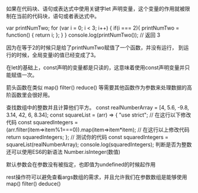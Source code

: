 
如果在代码块、语句或表达式中使用关键字let 声明变量，这个变量的作用就被限制在当前的代码块，语句或者表达式中。

var printNumTwo;
for (var i = 0; i < 3; i++) {
  if(i === 2){
    printNumTwo = function() {
      return i;
    };
  }
}
console.log(printNumTwo());
// 返回 3

因为在等于2的时候只是给了printNumTwo赋值了一个函数，并没有运行，
到运行的时候，全局变量i的值已经变成了3。
 
在let的基础上，const声明的变量都是只读的，这意味着使用const声明变量并只能赋值一次。

箭头函数在类似 map()  filter() reduce() 等需要其他函数作为参数来处理数据的高阶函数里会很好用。

查找数组中的整数并且计算他们平方。
const realNumberArray = [4, 5.6, -9.8, 3.14, 42, 6, 8.34];
const squareList = (arr) => {
"use strict";
// 在这行以下修改代码
const squaredIntegers =(arr.filter(item=>item%1===0)).map(item=>item*item);
// 在这行以上修改代码
return squaredIntegers;
};
// 测试你的代码
const squaredIntegers = squareList(realNumberArray);
console.log(squaredIntegers);
判断是否为整数还可以使用ES6的新语法 Number.isInteger(数值)


默认参数会在参数没有被指定，也即值为undefined的时候起作用

rest操作符可以避免查看args数组的需求，并且允许我们在参数数组是能够使用map() filter() deduce()


